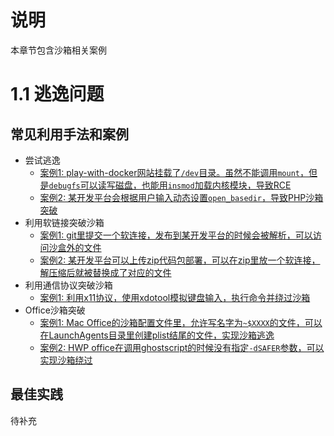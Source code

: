 # 说明

本章节包含沙箱相关案例

# 1.1 逃逸问题

## 常见利用手法和案例

* 尝试逃逸
  * [案例1: play-with-docker网站挂载了`/dev`目录。虽然不能调用`mount`，但是`debugfs`可以读写磁盘，也能用`insmod`加载内核模块，导致RCE](https://www.cyberark.com/threat-research-blog/how-i-hacked-play-with-docker-and-remotely-ran-code-on-the-host/)
  * [案例2: 某开发平台会根据用户输入动态设置`open_basedir`，导致PHP沙箱突破](https://wy.zone.ci/bug_detail.php?wybug_id=wooyun-2011-03687)
* 利用软链接突破沙箱
  * [案例1: git里提交一个软连接，发布到某开发平台的时候会被解析，可以访问沙盒外的文件](https://wy.zone.ci/bug_detail.php?wybug_id=wooyun-2015-0131911)
  * [案例2: 某开发平台可以上传zip代码包部署，可以在zip里放一个软连接，解压缩后就被替换成了对应的文件](https://wy.zone.ci/bug_detail.php?wybug_id=wooyun-2014-086433)
* 利用通信协议突破沙箱
  * [案例1: 利用x11协议，使用xdotool模拟键盘输入，执行命令并绕过沙箱](https://bugs.chromium.org/p/project-zero/issues/detail?id=1293&desc=2)
* Office沙箱突破
  * [案例1: Mac Office的沙箱配置文件里，允许写名字为`~$XXXX`的文件，可以在LaunchAgents目录里创建plist结尾的文件，实现沙箱逃逸](https://www.mdsec.co.uk/2018/08/escaping-the-sandbox-microsoft-office-on-macos/)
  * [案例2: HWP office在调用ghostscript的时候没有指定`-dSAFER`参数，可以实现沙箱绕过](https://mp.weixin.qq.com/s/X8Iz26L1k5ibdqv3lKFHKg)

## 最佳实践

待补充
